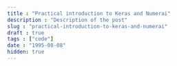 ```yaml
---
title : "Practical introduction to Keras and Numerai"
description : "Description of the post"
slug : "practical-introduction-to-keras-and-numerai"
draft : true
tags : ["code"]
date : "1995-08-08"
hidden: true
---
```

